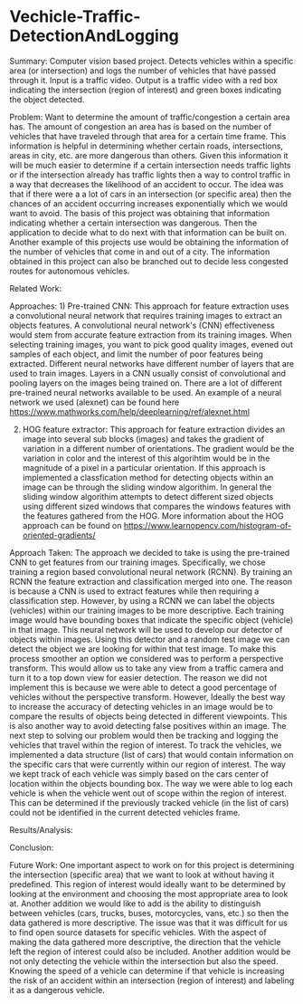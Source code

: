 # Vechicle-Traffic-DetectionAndLogging
Summary: 
    Computer vision based project. Detects vehicles within a specific area (or intersection) and logs the number of vehicles that have passed through it. Input is a traffic video. Output is a traffic video with a red box indicating the intersection (region of interest) and green boxes indicating the object detected.   


Problem: 
    Want to determine the amount of traffic/congestion a certain area has. The amount of congestion an area has is based on the   number of vehicles that have traveled through that area for a certain time frame. This information is helpful in determining whether certain roads, intersections, areas in city, etc. are more dangerous than others. Given this information it will be much easier to determine if a certain intersection needs traffic lights or if the intersection already has traffic lights then a way to control traffic in a way that decreases the likelihood of an accident to occur. The idea was that if there were a a lot of cars in an intersection (or specific area) then the chances of an accident occurring increases exponentially which we would want to avoid. The basis of this project was obtaining that information indicating whether a certain intersection was dangerous. Then the application to decide what to do next with that information can be built on. Another example of this projects use would be obtaining the information of the number of vehicles that come in and out of a city. The information obtained in this project can also be branched out to decide less congested routes for autonomous vehicles.


Related Work: 


Approaches: 
    1) Pre-trained CNN: This approach for feature extraction uses a convolutional neural network that requires training images to extract an objects features. A convolutional neural network's (CNN) effectiveness would stem from accurate feature extraction from its training images. When selecting training images, you want to pick good quality images, evened out samples of each object, and limit the number of poor features being extracted. Different neural networks have different number of layers that are used to train images. Layers in a CNN usually consist of convolutional and pooling layers on the images being trained on. There are a lot of different pre-trained neural networks available to be used. An example of a neural network we used (alexnet) can be found here https://www.mathworks.com/help/deeplearning/ref/alexnet.html
  
   2) HOG feature extractor: This approach for feature extraction divides an image into several sub blocks (images) and takes the   gradient of variation in a different number of orientations. The gradient would be the variation in color and the interest of this algorihtim would be in the magnitude of a pixel in a particular orientation. If this approach is implemented a classfication method for detecting objects within an image can be through the sliding window algorithim. In general the sliding window algorithim attempts to detect different sized objects using different sized windows that compares the windows features with the features gathered from the HOG. More information about the HOG approach can be found on https://www.learnopencv.com/histogram-of-oriented-gradients/ 
  
Approach Taken: 
    The approach we decided to take is using the pre-trained CNN to get features from our training images. Specifically, we chose training a region based convolutional neural network (RCNN). By training an RCNN the feature extraction and classification merged into one. The reason is because a CNN is used to extract features while then requiring a classification step. However, by using a RCNN we can label the objects (vehicles) within our training images to be more descriptive. Each training image would have bounding boxes that indicate the specific object (vehicle) in that image. This neural network will be used to develop our detector of objects within images. Using this detector and a random test image we can detect the object we are looking for within that test image. 
    To make this process smoother an option we considered was to perform a perspective transform. This would allow us to take any view from a traffic camera and turn it to a top down view for easier detection. The reason we did not implement this is because we were able to detect a good percentage of vehicles without the perspective transform. However, Ideally the best way to increase the accuracy of detecting vehicles in an image would be to compare the results of objects being detected in different viewpoints. This is also another way to avoid detecting false positives within an image. 
    The next step to solving our problem would then be tracking and logging the vehicles that travel within the region of interest. To track the vehicles, we implemented a data structure (list of cars) that would contain information on the specific cars that were currently within our region of interest. The way we kept track of each vehicle was simply based on the cars center of location within the objects bounding box. The way we were able to log each vehicle is when the vehicle went out of scope within the region of interest. This can be determined if the previously tracked vehicle (in the list of cars) could not be identified in the current detected vehicles frame.


Results/Analysis:



Conclusion:




Future Work:
    One important aspect to work on for this project is determining the intersection (specific area) that we want to look at without having it predefined. This region of interest would ideally want to be determined by looking at the environment and choosing the most appropriate area to look at. Another addition we would like to add is the ability to distinguish between vehicles (cars, trucks, buses, motorcycles, vans, etc.) so then the data gathered is more descriptive. The issue was that it was difficult for us to find open source datasets for specific vehicles. With the aspect of making the data gathered more descriptive, the direction that the vehicle left the region of interest could also be included. Another addition would be not only detecting the vehicle within the intersection but also the speed. Knowing the speed of a vehicle can determine if that vehicle is increasing the risk of an accident within an intersection (region of interest) and labeling it as a dangerous vehicle.






